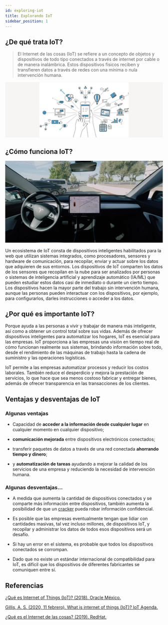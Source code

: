 ```yaml
---
id: exploring-iot
title: Explorando IoT
sidebar_position: 1
---
```


## ¿De qué trata IoT?

> El Internet de las cosas (IoT) se refiere a un concepto de objetos y dispositivos de todo tipo conectados a través de internet por cable o de manera inalámbrica. Estos dispositivos físicos reciben y transfieren datos a través de redes con una mínima o nula intervención humana.

![IoT](/img/iot/iot.jpg)

## ¿Cómo funciona IoT?

![IoT](/img/iot/iot_how_does_work.jpg)

Un ecosistema de IoT consta de dispositivos inteligentes habilitados para la web que utilizan sistemas integrados, como procesadores, sensores y hardware de comunicación, para recopilar, enviar y actuar sobre los datos que adquieren de sus entornos. Los dispositivos de IoT comparten los datos de los sensores que recopilan en la nube para ser analizados por personas o sistemas de inteligencia artificial y aprendizaje automático (IA/ML) que pueden estudiar estos datos casi de inmediato o durante un cierto tiempo. Los dispositivos hacen la mayor parte del trabajo sin intervención humana, aunque las personas pueden interactuar con los dispositivos, por ejemplo, para configurarlos, darles instrucciones o acceder a los datos.

## ¿Por qué es importante IoT?

Porque ayuda a las personas a vivir y trabajar de manera más inteligente, así como a obtener un control total sobre sus vidas. Además de ofrecer dispositivos inteligentes para automatizar los hogares, IoT es esencial para las empresas. IoT proporciona a las empresas una visión en tiempo real de cómo funcionan realmente sus sistemas, brindando información sobre todo, desde el rendimiento de las máquinas de trabajo hasta la cadena de suministro y las operaciones logísticas.

IoT permite a las empresas automatizar procesos y reducir los costos laborales. También reduce el desperdicio y mejora la prestación de servicios, lo que hace que sea menos costoso fabricar y entregar bienes, además de ofrecer transparencia en las transacciones de los clientes.

## Ventajas y desventajas de IoT

### Algunas ventajas

- Capacidad de **acceder a la información desde cualquier lugar** en cualquier momento en cualquier dispositivo;

- **comunicación mejorada** entre dispositivos electrónicos conectados;

- transferir paquetes de datos a través de una red conectada **ahorrando tiempo y dinero**;

- y **automatización de tareas** ayudando a mejorar la calidad de los servicios de una empresa y reduciendo la necesidad de intervención humana.

### Algunas desventajas...

- A medida que aumenta la cantidad de dispositivos conectados y se comparte más información entre dispositivos, también aumenta la posibilidad de que un [cracker](https://www.techtarget.com/searchsecurity/definition/cracker) pueda robar información confidencial.

- Es posible que las empresas eventualmente tengan que lidiar con cantidades masivas, tal vez incluso millones, de dispositivos IoT, y recopilar y administrar los datos de todos esos dispositivos será un desafío.

- Si hay un error en el sistema, es probable que todos los dispositivos conectados se corrompan.

- Dado que no existe un estándar internacional de compatibilidad para IoT, es difícil que los dispositivos de diferentes fabricantes se comuniquen entre sí.

## Referencias

[¿Qué es Internet of Things (IoT)? (2018). Oracle México.](https://www.oracle.com/mx/internet-of-things/what-is-iot/#link0)

[Gillis, A. S. (2020, 11 febrero). What is internet of things (IoT)? IoT Agenda.](https://internetofthingsagenda.techtarget.com/definition/Internet-of-Things-IoT)

[¿Qué es el Internet de las cosas? (2019). RedHat.](https://www.redhat.com/es/topics/internet-of-things/what-is-iot)
